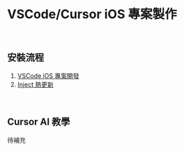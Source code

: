 # VSCode/Cursor iOS 專案製作
<br />

## 安裝流程
1. [VSCode iOS 專案開發](https://dimillian.medium.com/how-to-use-cursor-for-ios-development-54b912c23941)
2. [Inject 熱更新](https://rebeloper.com/blog/how-to-develop-ios-and-macos-apps-in-vs-code)

<br />

## Cursor AI 教學
待補充
